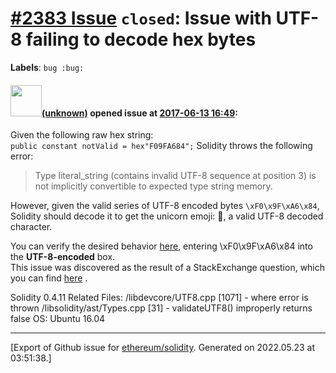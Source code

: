 # [\#2383 Issue](https://github.com/ethereum/solidity/issues/2383) `closed`: Issue with UTF-8 failing to decode hex bytes
**Labels**: `bug :bug:`


#### <img src="(unknown)" width="50">[(unknown)]((unknown)) opened issue at [2017-06-13 16:49](https://github.com/ethereum/solidity/issues/2383):

Given the following raw hex string:<br>
`public constant notValid = hex"F09FA684";`
Solidity throws the following error:  

> Type literal_string (contains invalid UTF-8 sequence at position 3) is not implicitly convertible to
> expected type string memory.

However, given the valid series of UTF-8 encoded bytes `\xF0\x9F\xA6\x84`, Solidity should decode it to get the unicorn emoji: 🦄, a valid UTF-8 decoded character.

You can verify the desired behavior [here](https://mothereff.in/utf-8),
entering \xF0\x9F\xA6\x84 into the **UTF-8-encoded** box.<br>
This issue was discovered as the result of a StackExchange question, which you can find [here](https://ethereum.stackexchange.com/questions/17670/solidity-and-the-mystery-of-the-unicode-unicorn) .<br>

Solidity 0.4.11
Related Files: 
/libdevcore/UTF8.cpp [1071] - where error is thrown
/libsolidity/ast/Types.cpp [31] - validateUTF8() improperly returns false
OS: Ubuntu 16.04






-------------------------------------------------------------------------------



[Export of Github issue for [ethereum/solidity](https://github.com/ethereum/solidity). Generated on 2022.05.23 at 03:51:38.]
